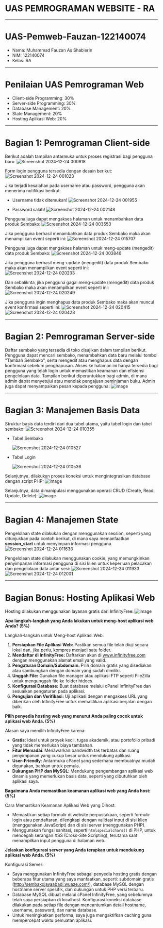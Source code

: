 # UAS PEMROGRAMAN WEBSITE - RA
---

# UAS-Pemweb-Fauzan-122140074
- Nama: Muhammad Fauzan As Shabierin
- NIM: 122140074
- Kelas: RA
---

# Penilaian UAS Pemrograman Web
- Client-side Programming: 30%
- Server-side Programming: 30%
- Database Management: 20%
- State Management: 20%
- Hosting Aplikasi Web: 20%
---

# Bagian 1: Pemrograman Client-side
Berikut adalah tampilan antarmuka untuk proses registrasi bagi pengguna baru:
![Screenshot 2024-12-24 000918](https://github.com/user-attachments/assets/efc5058b-26d8-4967-adfa-f63fa4a1ddcb)

Form login pengguna tersedia dengan desain berikut:
![Screenshot 2024-12-24 001023](https://github.com/user-attachments/assets/dbffd173-2ffe-48a4-9398-84f4acc268f3)

Jika terjadi kesalahan pada username atau password, pengguna akan menerima notifikasi berikut:
- Username tidak ditemukan!
  ![Screenshot 2024-12-24 001955](https://github.com/user-attachments/assets/eec965b1-3468-4c3d-acd4-344dec19c606)

- Password salah!
  ![Screenshot 2024-12-24 002148](https://github.com/user-attachments/assets/2f0ca8af-f756-4a73-9162-f877aee0e324)

Pengguna juga dapat mengakses halaman untuk menambahkan data produk Sembako:
![Screenshot 2024-12-24 003553](https://github.com/user-attachments/assets/a3ebf14d-66ef-45bc-b3bf-207297d997fb)

Jika pengguna berhasil menambahkan data produk Sembako maka akan menampilkan event seperti ini:
![Screenshot 2024-12-24 015707](https://github.com/user-attachments/assets/e2c7acac-97db-48ea-98a3-4851d54e45d9)

Pengguna juga dapat mengakses halaman untuk meng-update (mengedit) data produk Sembako:
![Screenshot 2024-12-24 003846](https://github.com/user-attachments/assets/05f96613-9716-4905-8f05-730771a2d5d6)

Jika pengguna berhasil meng-update (mengedit) data produk Sembako maka akan menampilkan event seperti ini:
![Screenshot 2024-12-24 020233](https://github.com/user-attachments/assets/c1a1263d-ee21-4c80-94eb-d644a64f898d)

Dan sebaliknta, jika pengguna gagal meng-update (mengedit) data produk Sembako maka akan menampilkan event seperti ini:
![Screenshot 2024-12-24 020249](https://github.com/user-attachments/assets/ce529de2-5948-4553-90cb-0e71a159d489)

Jika pengguna ingin menghapus data produk Sembako maka akan muncul event konfirmasi seperti ini:
![Screenshot 2024-12-24 020415](https://github.com/user-attachments/assets/f2ee4320-1c44-4911-901f-9922a38ea9dc)
![Screenshot 2024-12-24 020423](https://github.com/user-attachments/assets/27247b84-7516-49ab-8fcf-caf1bb23bd01)

---

# Bagian 2: Pemrograman Server-side
Daftar sembako yang tersedia di toko disajikan dalam tampilan berikut. Pengguna dapat mencari sembako, menambahkan data baru melalui tombol "Tambah Sembako", serta mengedit atau menghapus data dengan konfirmasi sebelum penghapusan. Akses ke halaman ini hanya tersedia bagi pengguna yang telah login untuk memastikan keamanan dan efisiensi pengelolaan data.
Tampilan berikut diperuntukkan bagi admin, di mana admin dapat menyetujui atau menolak pengajuan peminjaman buku. Admin juga dapat menyampaikan pesan kepada pengguna:
![image](https://github.com/user-attachments/assets/4cd81f29-22bc-4beb-825b-8f7d50d31c21)

---

# Bagian 3: Manajemen Basis Data
Struktur basis data terdiri dari dua tabel utama, yaitu tabel login dan tabel sembako:
![Screenshot 2024-12-24 010355](https://github.com/user-attachments/assets/17dd9879-11d8-4cab-8600-11ec98952293)

- Tabel Sembako
  
  ![Screenshot 2024-12-24 010527](https://github.com/user-attachments/assets/e862dd33-6a03-4b32-b92c-77ec53c0465a)

- Tabel Login
  
  ![Screenshot 2024-12-24 010536](https://github.com/user-attachments/assets/3ae15ad3-ca5e-46f1-874e-264f5ac052dd)

Selanjutnya, dilakukan proses koneksi untuk mengintegrasikan database dengan script PHP:
![image](https://github.com/user-attachments/assets/9dee0a3f-afd7-435d-91ac-7999ae596153)

Selanjutnya, data dimanipulasi menggunakan operasi CRUD (Create, Read, Update, Delete):
![image](https://github.com/user-attachments/assets/efe95526-e49f-4562-b9e2-a5d6bfaa2ef8)

---

# Bagian 4: Manajemen State
Pengelolaan state dilakukan dengan menggunakan session, seperti yang ditunjukkan pada contoh berikut, di mana saya memanfaatkan **session_start** untuk menyimpan informasi pengguna.
![Screenshot 2024-12-24 011633](https://github.com/user-attachments/assets/edd1c40a-1b0d-4f1d-9f6d-22239ed5b137)

Pengelolaan state dilakukan menggunakan cookie, yang memungkinkan penyimpanan informasi pengguna di sisi klien untuk keperluan pelacakan dan pengelolaan data antar sesi:
![Screenshot 2024-12-24 011933](https://github.com/user-attachments/assets/66705cf0-faf3-40b4-8e8a-d29c4479eed6)
![Screenshot 2024-12-24 012001](https://github.com/user-attachments/assets/c008ca73-465b-4f3c-8878-49071bb7197d)

---

# Bagian Bonus: Hosting Aplikasi Web
Hosting dilakukan menggunakan layanan gratis dari InfinityFree:
![image](https://github.com/user-attachments/assets/25b90ebe-2470-467b-964c-0633d5540c4a)

**Apa langkah-langkah yang Anda lakukan untuk meng-host aplikasi web Anda? (5%)**

Langkah-langkah untuk Meng-host Aplikasi Web:
1. **Persiapkan File Aplikasi Web:** Pastikan semua file telah diuji secara lokal dan, jika perlu, kompres menjadi satu folder.
2. **Mendaftar di InfinityFree:** Daftarkan akun di www.infinityfree.com dengan menggunakan alamat email yang valid.
3. **Pengaturan Domain/Subdomain:** Pilih domain gratis yang disediakan atau sambungkan dengan domain yang sudah dimiliki.
4. **Unggah File:** Gunakan file manager atau aplikasi FTP seperti FileZilla untuk mengunggah file ke folder htdocs.
5. **Konfigurasi Database:** Buat database melalui cPanel InfinityFree dan sesuaikan pengaturan pada aplikasi.
6. **Pengujian dan Verifikasi:** Uji aplikasi dengan mengakses URL yang diberikan oleh InfinityFree untuk memastikan aplikasi berjalan dengan baik.


**Pilih penyedia hosting web yang menurut Anda paling cocok untuk aplikasi web Anda. (5%)**

Alasan saya memilih InfinityFree karena:
- **Gratis**: Ideal untuk proyek kecil, tugas akademik, atau portofolio pribadi yang tidak memerlukan biaya tambahan.
- **Fitur Memadai**: Menawarkan bandwidth tak terbatas dan ruang penyimpanan yang cukup besar untuk mendukung aplikasi.
- **User-Friendly**: Antarmuka cPanel yang sederhana membuatnya mudah digunakan, bahkan untuk pemula.
- **Dukungan PHP dan MySQL**: Mendukung pengembangan aplikasi web dinamis yang memerlukan basis data, seperti yang dibutuhkan oleh aplikasi saya.


**Bagaimana Anda memastikan keamanan aplikasi web yang Anda host: (5%)**

Cara Memastikan Keamanan Aplikasi Web yang Dihost:
- Memastikan setiap formulir di website perpustakaan, seperti formulir login atau pendaftaran, dilengkapi dengan validasi input di sisi klien (menggunakan JavaScript) dan di sisi server (menggunakan PHP).
- Menggunakan fungsi sanitasi, seperti `htmlspecialchars()` di PHP, untuk mencegah serangan XSS (Cross-Site Scripting), terutama saat menampilkan input pengguna di halaman web.


**Jelaskan konfigurasi server yang Anda terapkan untuk mendukung aplikasi web Anda. (5%)**

Konfigurasi Server:
- Saya menggunakan InfinityFree sebagai penyedia hosting gratis dengan beberapa fitur utama yang saya manfaatkan, seperti: subdomain gratis (http://sembakojayaabadi.wuaze.com/), database MySQL dengan hostname server spesifik, dan dukungan untuk PHP versi terbaru.
- Database MySQL dibuat melalui cPanel InfinityFree, yang sebelumnya telah saya persiapkan di localhost. Konfigurasi koneksi database dilakukan pada setiap file dengan mencantumkan detail hostname, username, password, dan nama database.
- Untuk meningkatkan performa, saya juga mengaktifkan caching guna mempercepat waktu pemuatan aplikasi.

